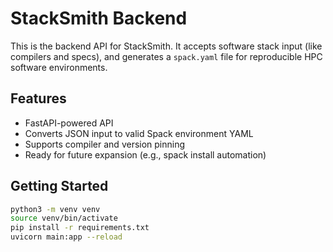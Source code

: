 # StackSmith Backend

This is the backend API for StackSmith. It accepts software stack input (like compilers and specs), and generates a `spack.yaml` file for reproducible HPC software environments.

## Features

- FastAPI-powered API
- Converts JSON input to valid Spack environment YAML
- Supports compiler and version pinning
- Ready for future expansion (e.g., spack install automation)

## Getting Started

```bash
python3 -m venv venv
source venv/bin/activate
pip install -r requirements.txt
uvicorn main:app --reload

